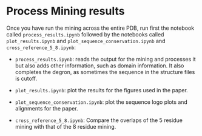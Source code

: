 # Process Mining results

Once you have run the mining across the entire PDB, run first the notebook called `process_results.ipynb` followed by the notebooks called `plot_results.ipynb` and `plot_sequence_conservation.ipynb` and `cross_reference_5_8.ipynb`:

- `process_results.ipynb`: reads the output for the mining and processes it but also adds other information, such as domain information. It also completes the degron, as sometimes the sequence in the structure files is cutoff. 

- `plot_results.ipynb`: plot the results for the figures used in the paper. 

- `plot_sequence_conservation.ipynb`: plot the sequence logo plots and alignments for the paper. 

- `cross_reference_5_8.ipynb`: Compare the overlaps of the 5 residue mining with that of the 8 residue mining. 

